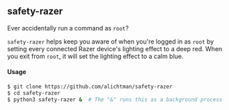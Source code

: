 ## safety-razer

Ever accidentally run a command as `root`? 

`safety-razer` helps keep you aware of when you're logged in as `root` by setting every connected Razer device's lighting effect to a deep red. When you exit from `root`, it will set the lighting effect to a calm blue. 

#### Usage

```bash
$ git clone https://github.com/alichtman/safety-razer
$ cd safety-razer
$ python3 safety-razer &  # The "&" runs this as a background process
```

